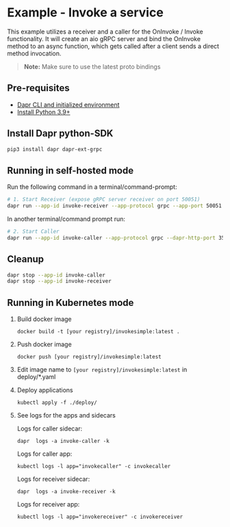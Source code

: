 # Example - Invoke a service

This example utilizes a receiver and a caller for the OnInvoke / Invoke functionality. It will create an aio gRPC server and bind the OnInvoke method to an async function, which gets called after a client sends a direct method invocation.

> **Note:** Make sure to use the latest proto bindings

## Pre-requisites

- [Dapr CLI and initialized environment](https://docs.dapr.io/getting-started)
- [Install Python 3.9+](https://www.python.org/downloads/)

## Install Dapr python-SDK

<!-- Our CI/CD pipeline automatically installs the correct version, so we can skip this step in the automation -->

```bash
pip3 install dapr dapr-ext-grpc
```

## Running in self-hosted mode

Run the following command in a terminal/command-prompt:

<!-- STEP
name: Run receiver
expected_stdout_lines:
  - '== APP == {"id": 1, "message": "hello world"}'
  - '== APP == {"id": 1, "message": "hello world"}'
background: true
sleep: 5
-->

```bash
# 1. Start Receiver (expose gRPC server receiver on port 50051)
dapr run --app-id invoke-receiver --app-protocol grpc --app-port 50051 python3 invoke-receiver.py
```

<!-- END_STEP -->

In another terminal/command prompt run:

<!-- STEP
name: Run caller
expected_stdout_lines:
  - '== APP == text/plain'
  - '== APP == INVOKE_RECEIVED'
  - '== APP == text/plain'
  - '== APP == INVOKE_RECEIVED'
background: true
sleep: 5 
-->

```bash
# 2. Start Caller
dapr run --app-id invoke-caller --app-protocol grpc --dapr-http-port 3500 python3 invoke-caller.py
```

<!-- END_STEP -->

## Cleanup

<!-- STEP
expected_stdout_lines: 
  - '✅  app stopped successfully: invoke-caller'
  - '✅  app stopped successfully: invoke-receiver'
name: Shutdown dapr
-->

```bash
dapr stop --app-id invoke-caller
dapr stop --app-id invoke-receiver
```

<!-- END_STEP -->

## Running in Kubernetes mode

1. Build docker image

   ```
   docker build -t [your registry]/invokesimple:latest .
   ```

2. Push docker image

   ```
   docker push [your registry]/invokesimple:latest
   ```

3. Edit image name to `[your registry]/invokesimple:latest` in deploy/*.yaml

4. Deploy applications

   ```
   kubectl apply -f ./deploy/
   ```

5. See logs for the apps and sidecars

   Logs for caller sidecar:
   ```
   dapr  logs -a invoke-caller -k
   ```
   
   Logs for caller app:
   ```
   kubectl logs -l app="invokecaller" -c invokecaller
   ```
   
   Logs for receiver sidecar:
   ```
   dapr  logs -a invoke-receiver -k
   ```
   
   Logs for receiver app:
   ```
   kubectl logs -l app="invokereceiver" -c invokereceiver
   ```
